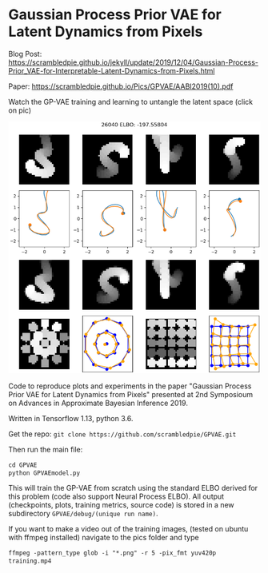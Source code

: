 # Gaussian Process Prior VAE for Latent Dynamics from Pixels

Blog Post:
https://scrambledpie.github.io/jekyll/update/2019/12/04/Gaussian-Process-Prior_VAE-for-Interpretable-Latent-Dynamics-from-Pixels.html

Paper:
https://scrambledpie.github.io/Pics/GPVAE/AABI2019(10).pdf

Watch the GP-VAE training and learning to untangle the latent space (click on pic)

[![Training GP-VAE](https://github.com/scrambledpie/GPVAE/blob/master/026040.png)](https://www.youtube.com/watch?v=riVhb6K_iMo)


Code to reproduce plots and experiments in the paper "Gaussian Process Prior VAE for Latent Dynamics from Pixels" presented at 2nd Symposioum on Advances in Approximate Bayesian Inference 2019.

Written in Tensorflow 1.13, python 3.6.

Get the repo:
```git clone https://github.com/scrambledpie/GPVAE.git```

Then run the main file:
```
cd GPVAE 
python GPVAEmodel.py
```

This will train the GP-VAE from scratch using the standard ELBO derived for this problem (code also support Neural Process ELBO). All output (checkpoints, plots, training metrics, source code) is stored in a new subdirectory ```GPVAE/debug/(unique run name)```.

If you want to make a video out of the training images, (tested on ubuntu with ffmpeg installed) navigate to the pics folder and type
```
ffmpeg -pattern_type glob -i "*.png" -r 5 -pix_fmt yuv420p training.mp4
```


